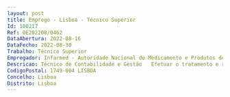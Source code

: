 ```yaml
--- 
layout: post
title: Emprego - Lisboa - Técnico Superior
Id: 100217
Ref: OE202208/0462
DataAbertura: 2022-08-16
DataFecho: 2022-08-30
Trabalho: Técnico Superior
Empregador: Infarmed - Autoridade Nacional do Medicamento e Produtos de Saúde, I.P.
Descricao: Técnico de Contabilidade e Gestão   Efetuar o tratamento e registo de dados contabilísticos em conformidade com as normas legais em vigor e procedimentos instituídos,  Conferência e processamento de despesa,   Assegurar a realização dos procedimentos contabilísticos no âmbito do fecho de contas,   Assegurar a atualização da informação nas bases de dados relevantes para a correta gestão das atividades,  Garantir o arquivo da documentação produzida no âmbito da sua função assegurando a sua organização e manutenção.
CodigoPostal: 1749-004 LISBOA
Concelho: Lisboa
Distrito: Lisboa
--- 
```

